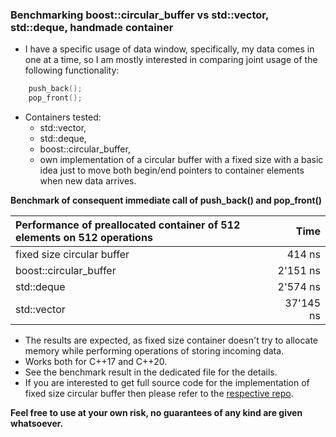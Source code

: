 ### Benchmarking boost::circular_buffer vs std::vector, std::deque, handmade container 

- I have a specific usage of data window, specifically, my data comes in one at a time, so I am mostly interested in comparing joint usage of the following functionality:  
```cpp 
    push_back();
    pop_front();
```
- Containers tested:
    * std::vector,
    * std::deque,
    * boost::circular_buffer,
    * own implementation of a circular buffer with a fixed size with a basic idea just to move both begin/end pointers to container elements when new data arrives. 

**Benchmark of consequent immediate call of push_back() and pop_front()**

| Performance of preallocated container of 512 elements on 512 operations |      Time |
|:------------------------------------------------------------------------|----------:|
| fixed size circular buffer                                              |    414 ns |
| boost::circular_buffer                                                  |  2'151 ns |
| std::deque                                                              |  2'574 ns |
| std::vector                                                             | 37'145 ns |


- The results are expected, as fixed size container doesn't try to allocate memory while performing operations of storing incoming data.
- Works both for C++17 and C++20.
- See the benchmark result in the dedicated file for the details.
- If you are interested to get full source code for the implementation of fixed size circular buffer then please refer to the [respective repo](https://github.com/andreysolovyev381/circular_buffer_fixed).  

**Feel free to use at your own risk, no guarantees of any kind are given whatsoever.** 
